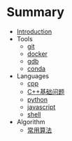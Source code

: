 # Summary

* [Introduction](README.md)
* Tools
    * [git](notes/tools/git.md)
    * [docker](notes/tools/docker.md)
    * [gdb](notes/tools/gdb.md)
    * [conda](notes/tools/conda.md)
* Languages
    * [cpp](notes/lang/lang_cpp.md)
    * [C++基础问题](notes/lang/lang_cpp_q&a.md)
    * [python](notes/lang/lang_python.md)
    * [javascript](notes/lang/lang_js.md)
    * [shell](notes/lang/lang_shell.md)
* Algorithm
    * [常用算法](notes/algorithm/algorithm-by-examples.md)

